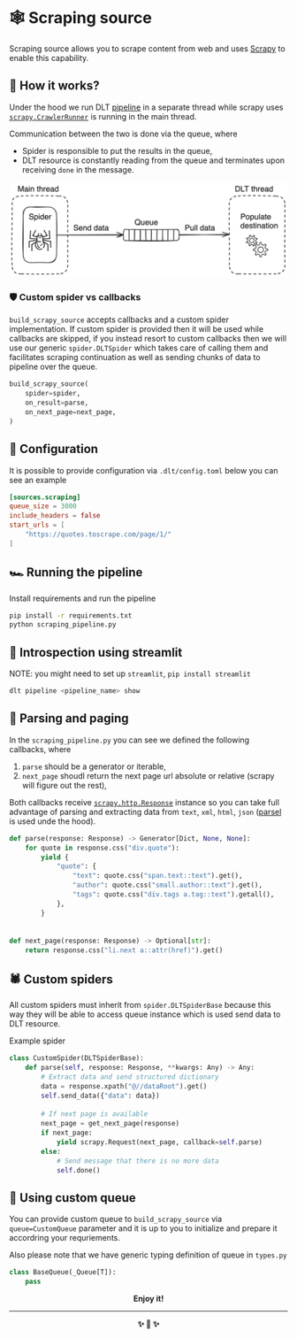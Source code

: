 # 🕸️ Scraping source

Scraping source allows you to scrape content from web and uses [Scrapy](https://doc.scrapy.org/en/latest/)
to enable this capability.

## 🧠 How it works?

Under the hood we run DLT [pipeline](https://dlthub.com/docs/api_reference/pipeline) in a separate thread while scrapy uses [`scrapy.CrawlerRunner`](https://docs.scrapy.org/en/latest/topics/api.html#scrapy.crawler.CrawlerRunner) is running in the main thread.

Communication between the two is done via the queue, where

* Spider is responsible to put the results in the queue,
* DLT resource is constantly reading from the queue and terminates upon receiving `done` in the message.

![simple diagram](./diagram.png)

### 🛡️ Custom spider vs callbacks

`build_scrapy_source` accepts callbacks and a custom spider implementation. If custom spider is provided then it will be used while callbacks are skipped, if you instead resort to custom callbacks then we will use our generic `spider.DLTSpider` which takes care of calling them and
facilitates scraping continuation as well as sending chunks of data to pipeline over the queue.

```py
build_scrapy_source(
    spider=spider,
    on_result=parse,
    on_next_page=next_page,
)
```

## 🎲 Configuration

It is possible to provide configuration via `.dlt/config.toml` below you can see an example

```toml
[sources.scraping]
queue_size = 3000
include_headers = false
start_urls = [
    "https://quotes.toscrape.com/page/1/"
]
```

## 🏎️ Running the pipeline

Install requirements and run the pipeline

```sh
pip install -r requirements.txt
python scraping_pipeline.py
```

## 🧐 Introspection using streamlit

NOTE: you might need to set up `streamlit`, `pip install streamlit`

```sh
dlt pipeline <pipeline_name> show
```

## 🔮 Parsing and paging

In the `scraping_pipeline.py` you can see we defined the following callbacks, where
1. `parse` should be a generator or iterable,
2. `next_page` shoudl return the next page url absolute or relative (scrapy will figure out the rest),

Both callbacks receive [`scrapy.http.Response`](https://docs.scrapy.org/en/latest/topics/request-response.html#response-objects) instance so you can take full advantage of parsing and extracting data
from `text`, `xml`, `html`, `json` ([parsel](https://github.com/scrapy/parsel) is used unde the hood).

```py
def parse(response: Response) -> Generator[Dict, None, None]:
    for quote in response.css("div.quote"):
        yield {
            "quote": {
                "text": quote.css("span.text::text").get(),
                "author": quote.css("small.author::text").get(),
                "tags": quote.css("div.tags a.tag::text").getall(),
            },
        }


def next_page(response: Response) -> Optional[str]:
    return response.css("li.next a::attr(href)").get()
```

## 🕷️ Custom spiders

All custom spiders must inherit from `spider.DLTSpiderBase` because this way they will be able to access
queue instance which is used send data to DLT resource.

Example spider

```py
class CustomSpider(DLTSpiderBase):
    def parse(self, response: Response, **kwargs: Any) -> Any:
        # Extract data and send structured dictionary
        data = response.xpath("@//dataRoot").get()
        self.send_data({"data": data})

        # If next page is available 
        next_page = get_next_page(response)
        if next_page:
            yield scrapy.Request(next_page, callback=self.parse)
        else:
            # Send message that there is no more data
            self.done()
```

## 💈 Using custom queue

You can provide custom queue to `build_scrapy_source` via `queue=CustomQueue` parameter and it is up to you
to initialize and prepare it accordring your requriements.

Also please note that we have generic typing definition of queue in `types.py`

```py
class BaseQueue(_Queue[T]):
    pass
```


<p align="center"><strong>Enjoy it!<strong></p>
<hr>
<p align="center">✨ 🚀 ✨</p>
